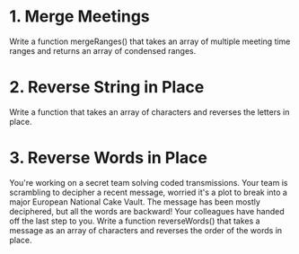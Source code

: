# 1. Merge Meetings

   Write a function mergeRanges() that takes an array of multiple meeting time ranges and returns an array of condensed ranges.
# 2. Reverse String in Place

   Write a function that takes an array of characters and reverses the letters in place.

# 3. Reverse Words in Place

   You're working on a secret team solving coded transmissions.
   Your team is scrambling to decipher a recent message, worried it's a plot to break into a major European National Cake Vault. The message has been mostly deciphered, but all the words are backward! Your colleagues have handed off the last step to you.
   Write a function reverseWords() that takes a message as an array of characters and reverses the order of the words in place.
